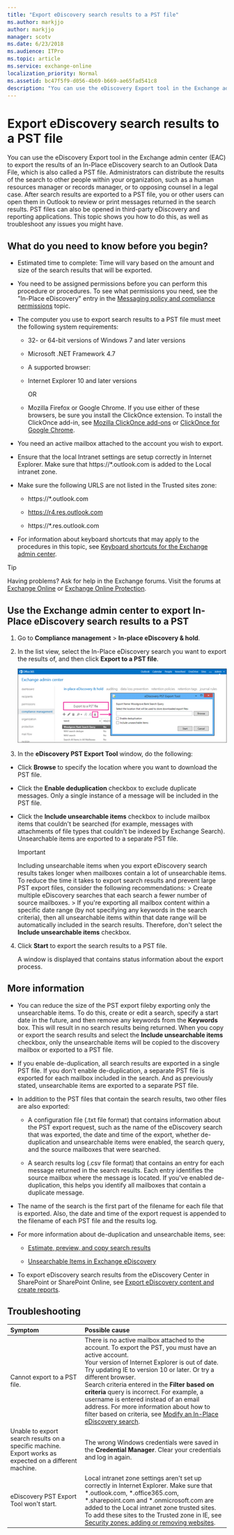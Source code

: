 ```yaml
---
title: "Export eDiscovery search results to a PST file"
ms.author: markjjo
author: markjjo
manager: scotv
ms.date: 6/23/2018
ms.audience: ITPro
ms.topic: article
ms.service: exchange-online
localization_priority: Normal
ms.assetid: bc47f5f9-d056-4b69-b669-ae65fad541c8
description: "You can use the eDiscovery Export tool in the Exchange admin center (EAC) to export the results of an In-Place eDiscovery search to an Outlook Data File, which is also called a PST file. Administrators can distribute the results of the search to other people within your organization, such as a human resources manager or records manager, or to opposing counsel in a legal case. After search results are exported to a PST file, you or other users can open them in Outlook to review or print messages returned in the search results. PST files can also be opened in third-party eDiscovery and reporting applications. This topic shows you how to do this, as well as troubleshoot any issues you might have."
---
```


# Export eDiscovery search results to a PST file

You can use the eDiscovery Export tool in the Exchange admin center (EAC) to export the results of an In-Place eDiscovery search to an Outlook Data File, which is also called a PST file. Administrators can distribute the results of the search to other people within your organization, such as a human resources manager or records manager, or to opposing counsel in a legal case. After search results are exported to a PST file, you or other users can open them in Outlook to review or print messages returned in the search results. PST files can also be opened in third-party eDiscovery and reporting applications. This topic shows you how to do this, as well as troubleshoot any issues you might have.
  
## What do you need to know before you begin?

- Estimated time to complete: Time will vary based on the amount and size of the search results that will be exported.
    
- You need to be assigned permissions before you can perform this procedure or procedures. To see what permissions you need, see the "In-Place eDiscovery" entry in the [Messaging policy and compliance permissions](https://technet.microsoft.com/library/ec4d3b9f-b85a-4cb9-95f5-6fc149c3899b.aspx) topic. 
    
- The computer you use to export search results to a PST file must meet the following system requirements:
    
  - 32- or 64-bit versions of Windows 7 and later versions
    
  - Microsoft .NET Framework 4.7
    
  - A supported browser:
    
  - Internet Explorer 10 and later versions
    
    OR
    
  - Mozilla Firefox or Google Chrome. If you use either of these browsers, be sure you install the ClickOnce extension. To install the ClickOnce add-in, see [Mozilla ClickOnce add-ons](https://addons.mozilla.org/firefox/search/?q=ClickOnce&cat=1%2C0&appver=&platform=) or [ClickOnce for Google Chrome](https://chrome.google.com/webstore/search/clickonce?_category=extensions).
    
- You need an active mailbox attached to the account you wish to export.
    
- Ensure that the local Intranet settings are setup correctly in Internet Explorer. Make sure that https://\*.outlook.com is added to the Local intranet zone. 
    
- Make sure the following URLS are not listed in the Trusted sites zone:
    
  - https://\*.outlook.com
    
  - https://r4.res.outlook.com
    
  - https://\*.res.outlook.com
    
- For information about keyboard shortcuts that may apply to the procedures in this topic, see [Keyboard shortcuts for the Exchange admin center](../../accessibility/keyboard-shortcuts-in-admin-center.md).
    
> [!TIP]
> Having problems? Ask for help in the Exchange forums. Visit the forums at [Exchange Online](https://go.microsoft.com/fwlink/p/?linkId=267542) or [Exchange Online Protection](https://go.microsoft.com/fwlink/p/?linkId=285351). 
  
## Use the Exchange admin center to export In-Place eDiscovery search results to a PST

1. Go to **Compliance management** \> **In-place eDiscovery & hold**.
    
2. In the list view, select the In-Place eDiscovery search you want to export the results of, and then click **Export to a PST file**.
    
    ![Export to a PST File](../../media/ExportToPSTFile.gif)
  
3. In the **eDiscovery PST Export Tool** window, do the following: 
    
  - Click **Browse** to specify the location where you want to download the PST file. 
    
  - Click the **Enable deduplication** checkbox to exclude duplicate messages. Only a single instance of a message will be included in the PST file. 
    
  - Click the **Include unsearchable items** checkbox to include mailbox items that couldn't be searched (for example, messages with attachments of file types that couldn't be indexed by Exchange Search). Unsearchable items are exported to a separate PST file. 
    
    > [!IMPORTANT]
    >  Including unsearchable items when you export eDiscovery search results takes longer when mailboxes contain a lot of unsearchable items. To reduce the time it takes to export search results and prevent large PST export files, consider the following recommendations: >  Create multiple eDiscovery searches that each search a fewer number of source mailboxes. >  If you're exporting all mailbox content within a specific date range (by not specifying any keywords in the search criteria), then all unsearchable items within that date range will be automatically included in the search results. Therefore, don't select the **Include unsearchable items** checkbox. 
  
4. Click **Start** to export the search results to a PST file. 
    
    A window is displayed that contains status information about the export process.
    
## More information

- You can reduce the size of the PST export fileby exporting only the unsearchable items. To do this, create or edit a search, specify a start date in the future, and then remove any keywords from the **Keywords** box. This will result in no search results being returned. When you copy or export the search results and select the **Include unsearchable items** checkbox, only the unsearchable items will be copied to the discovery mailbox or exported to a PST file. 
    
- If you enable de-duplication, all search results are exported in a single PST file. If you don't enable de-duplication, a separate PST file is exported for each mailbox included in the search. And as previously stated, unsearchable items are exported to a separate PST file.
    
- In addition to the PST files that contain the search results, two other files are also exported:
    
  - A configuration file (.txt file format) that contains information about the PST export request, such as the name of the eDiscovery search that was exported, the date and time of the export, whether de-duplication and unsearchable items were enabled, the search query, and the source mailboxes that were searched.
    
  - A search results log (.csv file format) that contains an entry for each message returned in the search results. Each entry identifies the source mailbox where the message is located. If you've enabled de-duplication, this helps you identify all mailboxes that contain a duplicate message.
    
- The name of the search is the first part of the filename for each file that is exported. Also, the date and time of the export request is appended to the filename of each PST file and the results log. 
    
- For more information about de-duplication and unsearchable items, see:
    
  - [Estimate, preview, and copy search results](in-place-ediscovery.md#estimate)
    
  - [Unsearchable Items in Exchange eDiscovery](https://technet.microsoft.com/library/32550081-9af9-474b-ae7b-28f1e68cad41.aspx)
    
- To export eDiscovery search results from the eDiscovery Center in SharePoint or SharePoint Online, see [Export eDiscovery content and create reports](https://go.microsoft.com/fwlink/p/?LinkId=324757).
    
## Troubleshooting

|**Symptom**|**Possible cause**|
|:-----|:-----|
|Cannot export to a PST file.| There is no active mailbox attached to the account. To export the PST, you must have an active account.  <br/>  Your version of Internet Explorer is out of date. Try updating IE to version 10 or later. Or try a different browser.  <br/>  Search criteria entered in the **Filter based on criteria** query is incorrect. For example, a username is entered instead of an email address. For more information about how to filter based on criteria, see [Modify an In-Place eDiscovery search](https://technet.microsoft.com/library/3162743c-cc12-4997-91e0-bcbfea8bcb17.aspx).|
|Unable to export search results on a specific machine. Export works as expected on a different machine.|The wrong Windows credentials were saved in the **Credential Manager**. Clear your credentials and log in again.|
|eDiscovery PST Export Tool won't start.|Local intranet zone settings aren't set up correctly in Internet Explorer. Make sure that \*.outlook.com, \*.office365.com, \*.sharepoint.com and \*.onmicrosoft.com are added to the Local intranet zone trusted sites.  <br/> To add these sites to the Trusted zone in IE, see [Security zones: adding or removing websites](https://windows.microsoft.com/windows/security-zones-adding-removing-websites#1TC=windows-7).|
   

